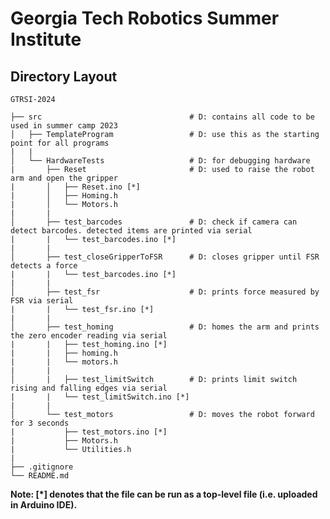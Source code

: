 # Georgia Tech Robotics Summer Institute

## Directory Layout

    GTRSI-2024

    ├── src                                 # D: contains all code to be used in summer camp 2023
    │   ├── TemplateProgram                 # D: use this as the starting point for all programs
    |   | 
    │   └── HardwareTests                   # D: for debugging hardware
    |       ├── Reset                       # D: used to raise the robot arm and open the gripper
    |       │   ├── Reset.ino [*]
    |       │   ├── Homing.h
    |       │   └── Motors.h 
    |       |
    │       ├── test_barcodes               # D: check if camera can detect barcodes. detected items are printed via serial
    |       |   └── test_barcodes.ino [*]
    |       | 
    │       ├── test_closeGripperToFSR      # D: closes gripper until FSR detects a force
    |       |   └── test_barcodes.ino [*]
    |       |
    │       ├── test_fsr                    # D: prints force measured by FSR via serial
    |       |   └── test_fsr.ino [*]  
    |       |   
    │       ├── test_homing                 # D: homes the arm and prints the zero encoder reading via serial
    |       |   ├── test_homing.ino [*]  
    |       |   ├── homing.h  
    |       |   └── motors.h
    |       |
    │       |   ├── test_limitSwitch        # D: prints limit switch rising and falling edges via serial
    |       |   └── test_limitSwitch.ino [*]  
    |       |
    │       └── test_motors                 # D: moves the robot forward for 3 seconds
    |           ├── test_motors.ino [*]  
    |           ├── Motors.h  
    |           └── Utilities.h
    |
    ├── .gitignore                          
    └── README.md

**Note: [*] denotes that the file can be run as a top-level file (i.e. uploaded in Arduino IDE).**